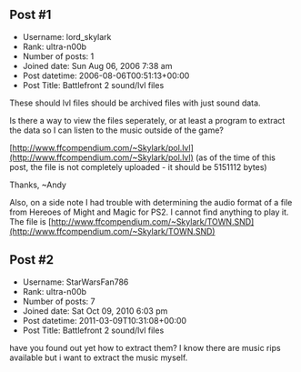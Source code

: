 ## Post #1
- Username: lord_skylark
- Rank: ultra-n00b
- Number of posts: 1
- Joined date: Sun Aug 06, 2006 7:38 am
- Post datetime: 2006-08-06T00:51:13+00:00
- Post Title: Battlefront 2 sound/lvl files

These should lvl files should be archived files with just sound data.  

Is there a way to view the files seperately, or at least a program to extract the data so I can listen to the music outside of the game?

[http://www.ffcompendium.com/~Skylark/pol.lvl](http://www.ffcompendium.com/~Skylark/pol.lvl)
(as of the time of this post, the file is not completely uploaded - it should be 5151112 bytes)

Thanks,
~Andy






Also, on a side note I had trouble with determining the audio format of a file from Hereoes of Might and Magic for PS2. I cannot find anything to play it. The file is
[http://www.ffcompendium.com/~Skylark/TOWN.SND](http://www.ffcompendium.com/~Skylark/TOWN.SND)
## Post #2
- Username: StarWarsFan786
- Rank: ultra-n00b
- Number of posts: 7
- Joined date: Sat Oct 09, 2010 6:03 pm
- Post datetime: 2011-03-09T10:31:08+00:00
- Post Title: Battlefront 2 sound/lvl files

have you found out yet how to extract them? I know there are music rips available but i want to extract the music myself.
